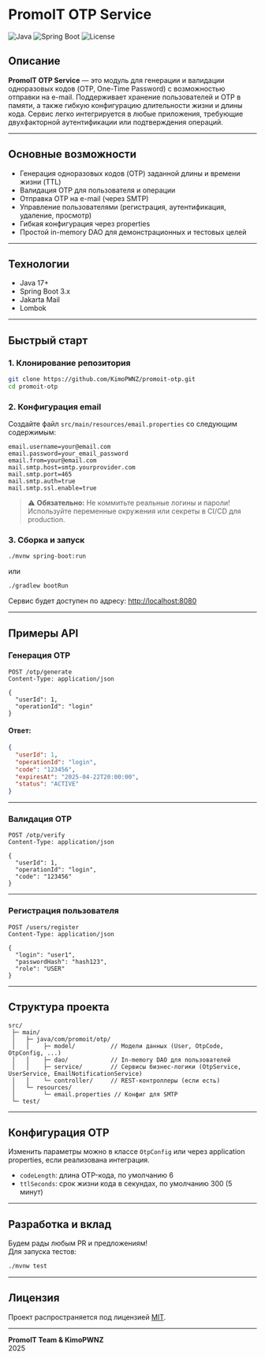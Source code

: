# PromoIT OTP Service

![Java](https://img.shields.io/badge/Java-17%2B-blue?style=flat-square)
![Spring Boot](https://img.shields.io/badge/Spring%20Boot-3.x-brightgreen?style=flat-square)
![License](https://img.shields.io/github/license/KimoPWNZ/promoit-otp?style=flat-square)

## Описание

**PromoIT OTP Service** — это модуль для генерации и валидации одноразовых кодов (OTP, One-Time Password) с возможностью отправки на e-mail. Поддерживает хранение пользователей и OTP в памяти, а также гибкую конфигурацию длительности жизни и длины кода. Сервис легко интегрируется в любые приложения, требующие двухфакторной аутентификации или подтверждения операций.

---

## Основные возможности

- Генерация одноразовых кодов (OTP) заданной длины и времени жизни (TTL)
- Валидация OTP для пользователя и операции
- Отправка OTP на e-mail (через SMTP)
- Управление пользователями (регистрация, аутентификация, удаление, просмотр)
- Гибкая конфигурация через properties
- Простой in-memory DAO для демонстрационных и тестовых целей

---

## Технологии

- Java 17+
- Spring Boot 3.x
- Jakarta Mail
- Lombok

---

## Быстрый старт

### 1. Клонирование репозитория

```bash
git clone https://github.com/KimoPWNZ/promoit-otp.git
cd promoit-otp
```

### 2. Конфигурация email

Создайте файл `src/main/resources/email.properties` со следующим содержимым:

```properties
email.username=your@email.com
email.password=your_email_password
email.from=your@email.com
mail.smtp.host=smtp.yourprovider.com
mail.smtp.port=465
mail.smtp.auth=true
mail.smtp.ssl.enable=true
```

> ⚠️ **Обязательно:** Не коммитьте реальные логины и пароли! Используйте переменные окружения или секреты в CI/CD для production.

### 3. Сборка и запуск

```bash
./mvnw spring-boot:run
```

или

```bash
./gradlew bootRun
```

Сервис будет доступен по адресу: [http://localhost:8080](http://localhost:8080)

---

## Примеры API

### Генерация OTP

```http
POST /otp/generate
Content-Type: application/json

{
  "userId": 1,
  "operationId": "login"
}
```

#### Ответ:
```json
{
  "userId": 1,
  "operationId": "login",
  "code": "123456",
  "expiresAt": "2025-04-22T20:00:00",
  "status": "ACTIVE"
}
```

---

### Валидация OTP

```http
POST /otp/verify
Content-Type: application/json

{
  "userId": 1,
  "operationId": "login",
  "code": "123456"
}
```

---

### Регистрация пользователя

```http
POST /users/register
Content-Type: application/json

{
  "login": "user1",
  "passwordHash": "hash123",
  "role": "USER"
}
```

---

## Структура проекта

```
src/
 ├─ main/
 │   ├─ java/com/promoit/otp/
 │   │    ├─ model/          // Модели данных (User, OtpCode, OtpConfig, ...)
 │   │    ├─ dao/            // In-memory DAO для пользователей
 │   │    ├─ service/        // Сервисы бизнес-логики (OtpService, UserService, EmailNotificationService)
 │   │    └─ controller/     // REST-контроллеры (если есть)
 │   └─ resources/
 │        └─ email.properties // Конфиг для SMTP
 └─ test/
```

---

## Конфигурация OTP

Изменить параметры можно в классе `OtpConfig` или через application properties, если реализована интеграция.

- `codeLength`: длина OTP-кода, по умолчанию 6
- `ttlSeconds`: срок жизни кода в секундах, по умолчанию 300 (5 минут)

---

## Разработка и вклад

Будем рады любым PR и предложениям!  
Для запуска тестов:

```bash
./mvnw test
```

---

## Лицензия

Проект распространяется под лицензией [MIT](LICENSE).

---

**PromoIT Team & KimoPWNZ**  
2025
